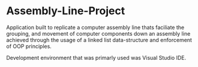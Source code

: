 # Assembly-Line-Project

Application built to replicate a computer assembly line thats faciliate the grouping, and movement of computer components down an assembly line achieved
through the usage of a linked list data-structure and enforcement of OOP principles.

Development environment that was primarly used was Visual Studio IDE.


